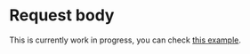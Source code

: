 # Request body

This is currently work in progress, you can check [this example](https://github.com/BRIKEV/express-jsdoc-swagger/tree/master/examples/requestBody).
